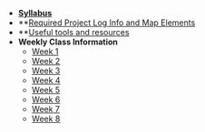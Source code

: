 - **[Syllabus](README.md)**
- **[Required Project Log Info and Map Elements](Lessons/LogMapElements.md)
- **[Useful tools and resources](Lessons/classlinks.md)
- **Weekly Class Information**
  - [Week 1](Lessons/Lesson1.md)
  - [Week 2](Lessons/Lesson2.md)
  - [Week 3](Lessons/Lesson1.md)
  - [Week 4](Lessons/Lesson1.md)
  - [Week 5](Lessons/Lesson1.md)
  - [Week 6](Lessons/Lesson1.md)
  - [Week 7](Lessons/Lesson1.md)
  - [Week 8](Lessons/Lesson1.md)
